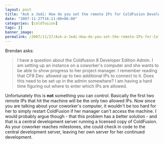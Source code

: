 ```yaml
---
layout: post
title: "Ask a Jedi: How do you set the remote IPs for ColdFusion Developer Edition?"
date: "2007-11-27T16:11:00+06:00"
categories: [coldfusion]
tags: []
banner_image: 
permalink: /2007/11/27/Ask-a-Jedi-How-do-you-set-the-remote-IPs-for-ColdFusion-Developer-Edition
---
```


Brendan asks:

<blockquote>
<p>
I have a question about the Coldfusion 8 Developer Edition Admin.  I am setting up an instance on a coworker's computer and she wants to be able to show progress to her project manager.  I remember reading that CF8 Dev. allowed up to
two additional IPs to connect to it.  Does this need to be set up in the admin somewhere?  I am having a hard time figuring out where to enter which IPs are allowed.
</p>
</blockquote>

Unfortunately this is <b>not</b> something you can control. Basically the first two remote IPs that hit the machine will be the only two allowed IPs. Now since you are talking about your coworker's computer, it wouldn't be too hard for her to simply restart ColdFusion if her manager can't access the machine. I would probably argue though - that this problem has a better solution - and that is a central development server running a licensed copy of ColdFusion. As your coworker reaches milestones, she could check in code to the central development server, leaving her own server for her continued development.